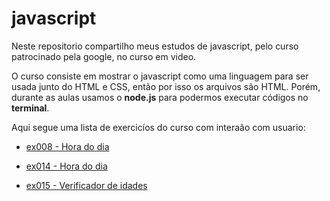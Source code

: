 # javascript

 Neste repositorio compartilho meus estudos de javascript, pelo curso patrocinado pela google, no curso em video.

O curso consiste em mostrar o javascript como uma linguagem para ser usada junto do HTML e CSS, então por isso os arquivos são HTML. Porém, durante as aulas usamos o **node.js** para podermos executar códigos no **terminal**.

Aqui segue uma lista de exercicíos do curso com interaão com usuario:

- [ex008 - Hora do dia](https://ramon-erik.github.io/estudos-javascript/aula12ex/ex014/index.html)

- [ex014 - Hora do dia](https://ramon-erik.github.io/estudos-javascript/aula12ex/ex014/index.html)

- [ex015 - Verificador de idades](https://ramon-erik.github.io/estudos-javascript/aula12ex/ex015/index.html)
